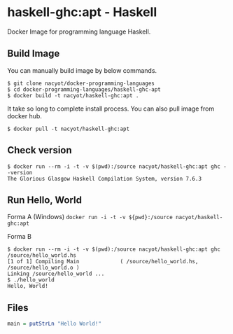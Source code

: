 # haskell-ghc:apt - Haskell

Docker Image for programming language Haskell.

## Build Image

You can manually build image by below commands.

```
$ git clone nacyot/docker-programming-languages
$ cd docker-programming-languages/haskell-ghc-apt
$ docker build -t nacyot/haskell-ghc:apt .
```

It take so long to complete install process. You can also pull image from docker hub.

```
$ docker pull -t nacyot/haskell-ghc:apt
```

## Check version

```
$ docker run --rm -i -t -v $(pwd):/source nacyot/haskell-ghc:apt ghc --version
The Glorious Glasgow Haskell Compilation System, version 7.6.3
```

## Run Hello, World

Forma A (Windows)
`docker run -i -t -v ${pwd}:/source nacyot/haskell-ghc:apt`

Forma B
```
$ docker run --rm -i -t -v $(pwd):/source nacyot/haskell-ghc:apt ghc /source/hello_world.hs
[1 of 1] Compiling Main             ( /source/hello_world.hs, /source/hello_world.o )
Linking /source/hello_world ...
$ ./hello_world
Hello, World!
```

## Files

```haskell
main = putStrLn "Hello World!"
```
